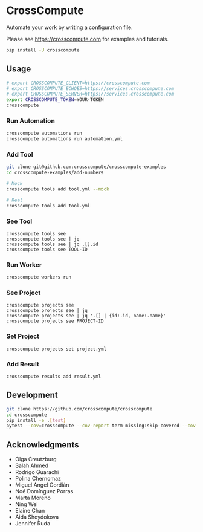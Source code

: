 # CrossCompute

Automate your work by writing a configuration file.

Please see https://crosscompute.com for examples and tutorials.

```bash
pip install -U crosscompute
```

## Usage

```bash
# export CROSSCOMPUTE_CLIENT=https://crosscompute.com
# export CROSSCOMPUTE_ECHOES=https://services.crosscompute.com
# export CROSSCOMPUTE_SERVER=https://services.crosscompute.com
export CROSSCOMPUTE_TOKEN=YOUR-TOKEN
crosscompute
```

### Run Automation

```bash
crosscompute automations run
crosscompute automations run automation.yml
```

### Add Tool

```bash
git clone git@github.com:crosscompute/crosscompute-examples
cd crosscompute-examples/add-numbers

# Mock
crosscompute tools add tool.yml --mock

# Real
crosscompute tools add tool.yml
```

### See Tool

```
crosscompute tools see
crosscompute tools see | jq
crosscompute tools see | jq .[].id
crosscompute tools see TOOL-ID
```

### Run Worker

```bash
crosscompute workers run
```

### See Project

```
crosscompute projects see
crosscompute projects see | jq
crosscompute projects see | jq '.[] | {id:.id, name:.name}'
crosscompute projects see PROJECT-ID
```

### Set Project

```
crosscompute projects set project.yml
```

### Add Result

```
crosscompute results add result.yml
```

## Development

```bash
git clone https://github.com/crosscompute/crosscompute
cd crosscompute
pip install -e .[test]
pytest --cov=crosscompute --cov-report term-missing:skip-covered --cov-config=tox.ini tests
```

## Acknowledgments

- Olga Creutzburg
- Salah Ahmed
- Rodrigo Guarachi
- Polina Chernomaz
- Miguel Angel Gordián
- Noé Domínguez Porras
- Marta Moreno
- Ning Wei
- Elaine Chan
- Aida Shoydokova
- Jennifer Ruda

